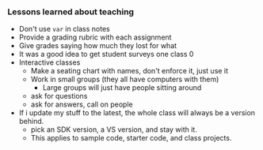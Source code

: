 ### Lessons learned about teaching
* Don't use `var` in class notes
* Provide a grading rubric with each assignment
* Give grades saying how much they lost for what
* It was a good idea to get student surveys one class 0
* Interactive classes
  * Make a seating chart with names, don't enforce it, just use it
  * Work in small groups (they all have computers with them)
    * Large groups will just have people sitting around
  * ask for questions
  * ask for answers, call on people
* If i update my stuff to the latest, the whole class will always be a version behind.
  * pick an SDK version, a VS version, and stay with it.
  * This applies to sample code, starter code, and class projects.